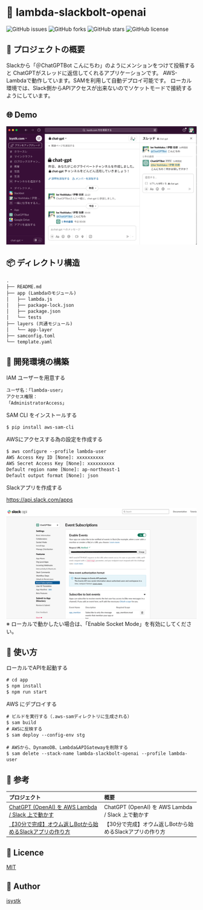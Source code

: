🌙 lambda-slackbolt-openai
====

![GitHub issues](https://img.shields.io/github/issues/isystk/lambda-slackbolt-openai)
![GitHub forks](https://img.shields.io/github/forks/isystk/lambda-slackbolt-openai)
![GitHub stars](https://img.shields.io/github/stars/isystk/lambda-slackbolt-openai)
![GitHub license](https://img.shields.io/github/license/isystk/lambda-slackbolt-openai)

## 📗 プロジェクトの概要

Slackから「＠ChatGPTBot こんにちわ」のようにメンションをつけて投稿すると
ChatGPTがスレッドに返信してくれるアプリケーションです。
AWS-Lambdaで動作しています。SAMを利用して自動デプロイ可能です。
ローカル環境では、Slack側からAPIアクセスが出来ないのでソケットモードで接続するようにしています。

## 🌐 Demo

![デモ](./demo.png "デモ")

## 📦 ディレクトリ構造

```
.
├── README.md
├── app (Lambdaのモジュール)
│   ├── lambda.js
│   ├── package-lock.json
│   ├── package.json
│   └── tests
├── layers (共通モジュール)
│   └── app-layer
├── samconfig.toml
└── template.yaml
```

## 🔧 開発環境の構築

IAM ユーザーを用意する
```
ユーザ名：「lambda-user」
アクセス権限：
「AdministratorAccess」
```

SAM CLI をインストールする
```
$ pip install aws-sam-cli
```

AWSにアクセスする為の設定を作成する
```
$ aws configure --profile lambda-user 
AWS Access Key ID [None]: xxxxxxxxxx
AWS Secret Access Key [None]: xxxxxxxxxx
Default region name [None]: ap-northeast-1
Default output format [None]: json
```

Slackアプリを作成する

https://api.slack.com/apps

![Event Subscriptions](./slack_app.png "Event Subscriptions")
※ ローカルで動かしたい場合は、「Enable Socket Mode」を有効にしてください。

## 💬 使い方

ローカルでAPIを起動する
```
# cd app
$ npm install
$ npm run start
```

AWS にデプロイする
```
# ビルドを実行する（.aws-samディレクトリに生成される）
$ sam build
# AWSに反映する
$ sam deploy --config-env stg

# AWSから、DynamoDB、Lambda&APIGatewayを削除する
$ sam delete --stack-name lambda-slackbolt-openai --profile lambda-user
```

## 🎨 参考

| プロジェクト| 概要|
| :---------------------------------------| :-------------------------------|
| [ChatGPT (OpenAI) を AWS Lambda / Slack 上で動かす](https://blog.nekohack.me/posts/chatgpt-slack)| ChatGPT (OpenAI) を AWS Lambda / Slack 上で動かす |
| [【30分で完成】オウム返しBotから始めるSlackアプリの作り方](https://www.pci-sol.com/business/service/product/blog/lets-make-slack-app/)| 【30分で完成】オウム返しBotから始めるSlackアプリの作り方 |


## 🎫 Licence

[MIT](https://github.com/isystk/lambda-slackbolt-openai/blob/master/LICENSE)

## 👀 Author

[isystk](https://github.com/isystk)
